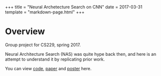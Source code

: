 +++
title = "Neural Archetecture Search on CNN"
date = 2017-03-31
template = "markdown-page.html"
+++

# Overview

Group project for CS229, spring 2017. 

Neural Architecture Search (NAS) was quite hype back then, and here is an attempt to understand it by replicating prior work.

You can view [code][code], [paper][paper] and [poster][poster] here.


[code]: https://bitbucket.org/galileilei/cs229_final/src
[paper]: http://cs229.stanford.edu/proj2017/final-reports/5242506.pdf 
[poster]: http://cs229.stanford.edu/proj2017/final-posters/5147436.pdf
